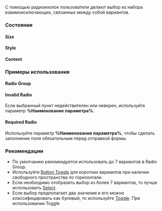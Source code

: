 С помощью радиокнопок пользователи делают выбор из набора взаимоисключающих, связанных между собой вариантов.

<!-- example -->

### Состояния

#### Size

<!-- example -->

#### Style

<!-- example -->

#### Content

<!-- example -->

### Примеры использования

#### Radio Group

<!-- example -->

#### Invalid Radio

Если выбранный пункт недействителен или неверен, используйте параметр **%Наименование параметра%**. 

<!-- example -->

#### Required Radio

Используйте параметр **%Наименование параметра%**, чтобы сделать заполнение поля обязательным перед отправкой формы.

<!-- example -->

### Рекомендации

- По умолчанию рекомендуется использовать до 7 вариантов в Radio Group.
- Используйте [Button Toggle](/components/button-toggle/overview) для коротких вариантов при наличии свободного пространства по горизонтали.
- Если необходимо отобразить выбор из более 7 вариантов, то лучше использовать [Select](/components/select/overview).
- Если выбор предполагает два значения и его можно классифицировать как булевый, то используйте [Toggle](/components/toggle/overview). При использовании Toggle 